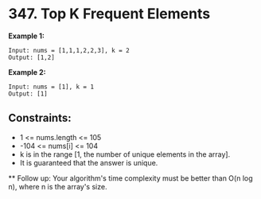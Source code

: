# 347. Top K Frequent Elements

**Example 1:**

```
Input: nums = [1,1,1,2,2,3], k = 2
Output: [1,2]
```

**Example 2:**
```
Input: nums = [1], k = 1
Output: [1]
 ```

## Constraints:

- 1 <= nums.length <= 105
- -104 <= nums[i] <= 104
- k is in the range [1, the number of unique elements in the array].
- It is guaranteed that the answer is unique.
 

** Follow up: Your algorithm's time complexity must be better than O(n log n), where n is the array's size.
